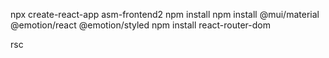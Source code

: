 [//]: # (Set up new Environment)
npx create-react-app asm-frontend2
npm install
npm install @mui/material @emotion/react @emotion/styled
npm install react-router-dom

[//]: # (shortcut to gen arrow function code:)
rsc

